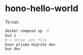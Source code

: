 # hono-hello-world

To run:

```bash
docker compose up -d
bun i
# > setup .env file
bunx prisma migrate dev
bun dev
```


